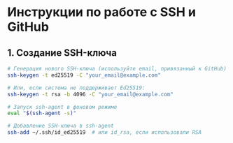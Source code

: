 # Инструкции по работе с SSH и GitHub

## 1. Создание SSH-ключа

```bash
# Генерация нового SSH-ключа (используйте email, привязанный к GitHub)
ssh-keygen -t ed25519 -C "your_email@example.com"

# Или, если система не поддерживает Ed25519:
ssh-keygen -t rsa -b 4096 -C "your_email@example.com"

# Запуск ssh-agent в фоновом режиме
eval "$(ssh-agent -s)"

# Добавление SSH-ключа в ssh-agent
ssh-add ~/.ssh/id_ed25519  # или id_rsa, если использовали RSA